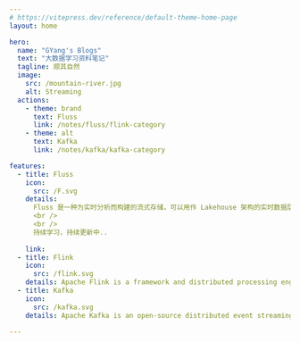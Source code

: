 ```yaml
---
# https://vitepress.dev/reference/default-theme-home-page
layout: home

hero:
  name: "GYang's Blogs"
  text: "大数据学习资料笔记"
  tagline: 顺其自然
  image:
    src: /mountain-river.jpg
    alt: Streaming
  actions:
    - theme: brand
      text: Fluss
      link: /notes/fluss/flink-category
    - theme: alt
      text: Kafka
      link: /notes/kafka/kafka-category

features:
  - title: Fluss
    icon:
      src: /F.svg
    details:
      Fluss 是一种为实时分析而构建的流式存储，可以用作 Lakehouse 架构的实时数据层。
      <br />
      <br />
      持续学习，持续更新中..
      
    link: 
  - title: Flink
    icon:
      src: /flink.svg
    details: Apache Flink is a framework and distributed processing engine for stateful computations over unbounded and bounded data streams. Flink has been designed to run in all common cluster environments, perform computations at in-memory speed and at any scale.
  - title: Kafka
    icon:
      src: /kafka.svg
    details: Apache Kafka is an open-source distributed event streaming platform used by thousands of companies for high-performance data pipelines, streaming analytics, data integration, and mission-critical applications.
    
---
```


<VisitorPanel></VisitorPanel>
